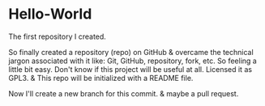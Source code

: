 # Hello-World
The first repository I created.

So finally created a repository (repo) on GitHub & overcame the technical jargon associated with it like: Git, GitHub, repository, fork, etc. So feeling a little bit easy.
Don't know if this project will be useful at all.
Licensed it as GPL3.
& This repo will be initialized with a README file.

Now I'll create a new branch for this commit. & maybe a pull request.
